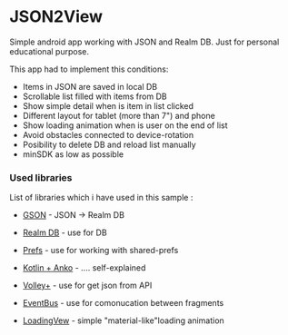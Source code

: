 # JSON2View

Simple android app working with JSON and Realm DB. Just for personal educational purpose. 



This app had to implement this conditions:

* Items in JSON are saved in local DB
* Scrollable list filled with items from DB
* Show simple detail when is item in list clicked
* Different layout for tablet (more than 7") and phone
* Show loading animation when is user on the end of list 
* Avoid obstacles connected to device-rotation
* Posibility to delete DB and reload list manually
* minSDK as low as possible


### Used libraries

List of libraries which i have used in this sample :
* [GSON] - JSON -> Realm DB
* [Realm DB] - use for DB
* [Prefs] - use for working with shared-prefs
* [Kotlin + Anko] - .... self-explained
* [Volley+] - use for get json from API 
* [EventBus] - use for comonucation between fragments
* [LoadingVew] - simple "material-like"loading animation

   [GSON]: <https://github.com/google/gson>
   [Realm DB]: <https://realm.io/>
   [Prefs]: <https://github.com/GrenderG/Prefs>
   [Kotlin + Anko]: <https://github.com/Kotlin/anko>
   [Volley+]: <https://github.com/DWorkS/VolleyPlus>
   [EventBus]: <https://github.com/greenrobot/EventBus>
   [LoadingVew]: <https://android-arsenal.com/details/1/3736>
   


